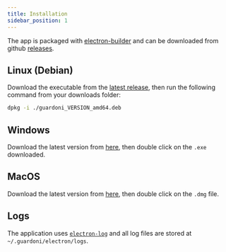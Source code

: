 ```yaml
---
title: Installation
sidebar_position: 1
---
```


The app is packaged with [electron-builder](https://www.electron.build/) and can be downloaded from github [releases](https://github.com/tracking-exposed/yttrex/releases/latest).

## Linux (Debian)

Download the executable from the [latest release](https://github.com/tracking-exposed/yttrex/releases/latest), then run the following command from your downloads folder:

```bash
dpkg -i ./guardoni_VERSION_amd64.deb
```

## Windows

Download the latest version from [here](https://github.com/tracking-exposed/yttrex/releases/latest), then double click on the `.exe` downloaded.

## MacOS

Download the latest version from [here](https://github.com/tracking-exposed/yttrex/releases/latest), then double click on the `.dmg` file.

## Logs

The application uses [`electron-log`](https://github.com/megahertz/electron-log) and all log files are stored at `~/.guardoni/electron/logs`.

